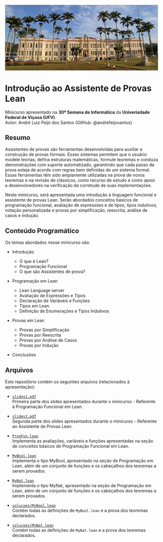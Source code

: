 ![Universidade Federal de Viçosa.](ufv.jpg)

# Introdução ao Assistente de Provas Lean
Minicurso apresentado na **30ª Semana de Informática** da **Univerisdade Federal de Viçosa (UFV)**. \
Autor: André Luiz Feijó dos Santos (GitHub: @andrefeijosantos)

## Resumo

Assistentes de provas são ferramentas desenvolvidas para auxiliar a construção de provas formais. Esses sistemas permitem que o usuário modele teorias, defina estruturas matemáticas, formule teoremas e conduza demonstrações com suporte automatizado, garantindo que cada passo da prova esteja de acordo com regras bem definidas de um sistema formal. Essas ferramentas têm sido amplamente utilizadas na prova de novos teoremas e na revisão de clássicos, como recurso de estudo e como apoio a desenvolvedores na verificação da corretude de suas implementações.

Neste minicurso, será apresentada uma introdução à linguagem funcional e assistente de provas Lean. Serão abordados conceitos básicos de programação funcional, avaliação de expressões e de tipos, tipos indutivos, notação personalizada e provas por simplificação, reescrita, análise de casos e indução.

## Conteúdo Programático

Os temas abordados nesse minicurso são:

* Introdução
  * O que é Lean?
  * Programação Funcional
  * O que são Assistentes de prova?

* Programação em Lean
  * Lean Language server
  * Avaliação de Expressões e Tipos
  * Declaração de Variáveis e Funções
  * Tipos em Lean
  * Definição de Enumerações e Tipos Indutivos

* Provas em Lean
  * Provas por Simplificação
  * Provas por Reescrita
  * Provas por Análise de Casos
  * Provas por Indução

* Conclusões

## Arquivos

Este repositório contém os seguintes arquivos (relacionados à apresentação):

* [`slides1.pdf`](slides1.pdf)\
    Primeira parte dos slides apresentados durante o minicurso - Referente à Programação Funcional em Lean.

* [`slides2.pdf`](slides2.pdf)\
    Segunda parte dos slides apresentados durante o minicurso - Referente ao Assistente de Provas Lean.

* [`ProgFun.lean`](ProgFun.lean)\
    Implementa as avaliações, variáveis e funções apresentadas na seção de conceitos básicos de Programação Funcional em Lean.

* [`MyBool.lean`](MyBool.lean)\
    Implementa o tipo MyBool, apresentado na seção de Programação em Lean, além de um conjunto de funções e os cabeçalhos dos teoremas a serem provados.

* [`MyNat.lean`](MyNat.lean)\
    Implementa o tipo MyNat, apresentado na seção de Programação em Lean, além de um conjunto de funções e os cabeçalhos dos teoremas a serem provados.

* [`solucoes/MyBool.lean`](solucoes/MyBool.lean)\
    Contém todas as definições de `MyBool.lean` e a prova dos teoremas declarados.

* [`solucoes/MyNat.lean`](solucoes/MyNat.lean)\
    Contém todas as definições de `MyNat.lean` e a prova dos teoremas declarados.